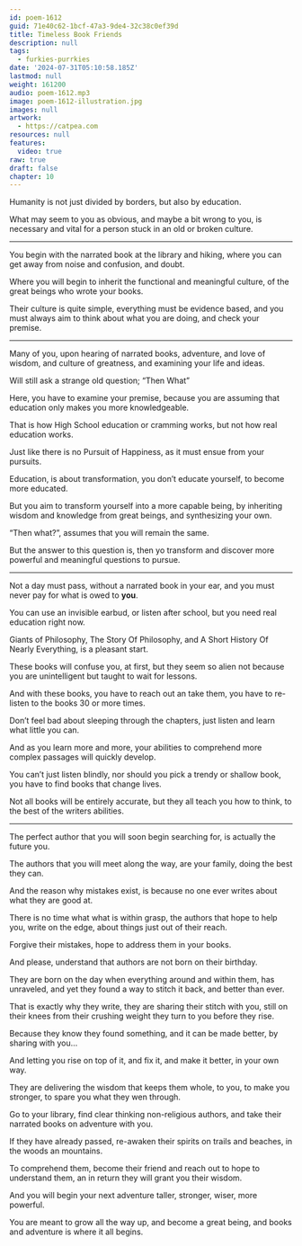 ```yaml
---
id: poem-1612
guid: 71e40c62-1bcf-47a3-9de4-32c38c0ef39d
title: Timeless Book Friends
description: null
tags:
  - furkies-purrkies
date: '2024-07-31T05:10:58.185Z'
lastmod: null
weight: 161200
audio: poem-1612.mp3
image: poem-1612-illustration.jpg
images: null
artwork:
  - https://catpea.com
resources: null
features:
  video: true
raw: true
draft: false
chapter: 10
---
```


Humanity is not just divided by borders,
but also by education.

What may seem to you as obvious, and maybe a bit wrong to you,
is necessary and vital for a person stuck in an old or broken culture.

---

You begin with the narrated book at the library and hiking,
where you can get away from noise and confusion, and doubt.

Where you will begin to inherit the functional and meaningful culture,
of the great beings who wrote your books.

Their culture is quite simple, everything must be evidence based,
and you must always aim to think about what you are doing, and check your premise.

---

Many of you, upon hearing of narrated books, adventure, and love of wisdom,
and culture of greatness, and examining your life and ideas.

Will still ask a strange old question;
“Then What”

Here, you have to examine your premise,
because you are assuming that education only makes you more knowledgeable.

That is how High School education or cramming works,
but not how real education works.

Just like there is no Pursuit of Happiness,
as it must ensue from your pursuits.

Education, is about transformation, you don’t educate yourself,
to become more educated.

But you aim to transform yourself into a more capable being,
by inheriting wisdom and knowledge from great beings, and synthesizing your own.

“Then what?”,
assumes that you will remain the same.

But the answer to this question is,
then yo transform and discover more powerful and meaningful questions to pursue.

---

Not a day must pass, without a narrated book in your ear,
and you must never pay for what is owed to __you__.

You can use an invisible earbud, or listen after school,
but you need real education right now.

Giants of Philosophy, The Story Of Philosophy,
and A Short History Of Nearly Everything, is a pleasant start.

These books will confuse you, at first,
but they seem so alien not because you are unintelligent but taught to wait for lessons.

And with these books, you have to reach out an take them,
you have to re-listen to the books 30 or more times.

Don’t feel bad about sleeping through the chapters,
just listen and learn what little you can.

And as you learn more and more,
your abilities to comprehend more complex passages will quickly develop.

You can’t just listen blindly, nor should you pick a trendy or shallow book,
you have to find books that change lives.

Not all books will be entirely accurate,
but they all teach you how to think, to the best of the writers abilities.

---

The perfect author that you will soon begin searching for,
is actually the future you.

The authors that you will meet along the way,
are your family, doing the best they can.

And the reason why mistakes exist,
is because no one ever writes about what they are good at.

There is no time what what is within grasp,
the authors that hope to help you, write on the edge, about things just out of their reach.

Forgive their mistakes,
hope to address them in your books.

And please,
understand that authors are not born on their birthday.

They are born on the day when everything around and within them,
has unraveled, and yet they found a way to stitch it back, and better than ever.

That is exactly why they write, they are sharing their stitch with you,
still on their knees from their crushing weight they turn to you before they rise.

Because they know they found something,
and it can be made better, by sharing with you…

And letting you rise on top of it,
and fix it, and make it better, in your own way.

They are delivering the wisdom that keeps them whole,
to you, to make you stronger, to spare you what they wen through.

Go to your library, find clear thinking non-religious authors,
and take their narrated books on adventure with you.

If they have already passed, re-awaken their spirits on trails and beaches,
in the woods an mountains.

To comprehend them, become their friend and reach out to hope to understand them,
an in return they will grant you their wisdom.

And you will begin your next adventure taller,
stronger, wiser, more powerful.

You are meant to grow all the way up, and become a great being,
and books and adventure is where it all begins.
